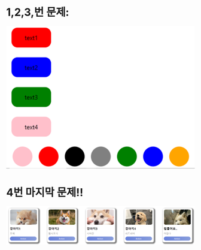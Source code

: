 
# 1,2,3,번 문제: 
<img width="800" alt="1,2,3 결과" src="./src/capture/problem 1,2,3.png">

# 4번 마지막 문제!! 

<img width="800" alt="4번 결과" src="./src/capture/problem 4.png">
